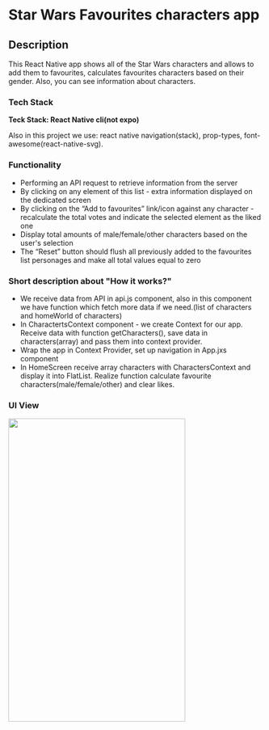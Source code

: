 # Star Wars Favourites characters app

## Description

This React Native app shows all of the Star Wars characters and allows to add them to favourites, calculates favourites characters based on their gender. Also, you can see information about characters.

### Tech Stack

**Teck Stack: React Native cli(not expo)**

Also in this project we use: react native navigation(stack), prop-types, font-awesome(react-native-svg).

### Functionality

<ul>
  <li>Performing an API request to retrieve information from the server</li>
  <li>By clicking on any element of this list - extra information displayed on the dedicated screen</li>
  <li>By clicking on the “Add to favourites” link/icon against any character - recalculate the total votes and indicate the selected element as the liked one</li>
  <li>Display total amounts of male/female/other characters based on the user's selection</li>
  <li>The “Reset” button should flush all previously added to the favourites list personages and make all total values equal to zero</li>
</ul>

### Short description about "How it works?"

<ul>
  <li>We receive data from API in api.js component, also in this component we have function which fetch more data if we need.(list of characters and homeWorld of characters)</li>
  <li>In CharactertsContext component - we create Context for our app. Receive data with function getCharacters(), save data in characters(array) and pass them into context provider.</li>
  <li>Wrap the app in Context Provider, set up navigation in App.jxs component</li>
  <li>In HomeScreen receive array characters with CharactersContext and display it into FlatList. Realize function calculate favourite characters(male/female/other) and clear likes.</li>
</ul>

### UI View

<img src="./assets/StarWarsApp_presentation.gif" width="350" height="600">
